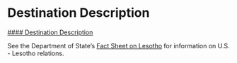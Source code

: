# Destination Description

[#### Destination Description](javascript:void(0); "Destination Description")

See the Department of State’s [Fact Sheet on Lesotho](http://www.state.gov/r/pa/ei/bgn/2831.htm) for information on U.S. - Lesotho relations.
